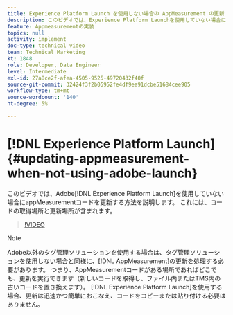 ```yaml
---
title: Experience Platform Launch を使用しない場合の AppMeasurement の更新
description: このビデオでは、Experience Platform Launchを使用していない場合にappMeasurementコードを更新する方法を説明します。 これには、コードの取得場所と更新場所が含まれます。
feature: Appmeasurementの実装
topics: null
activity: implement
doc-type: technical video
team: Technical Marketing
kt: 1848
role: Developer, Data Engineer
level: Intermediate
exl-id: 27a8ce2f-afea-4505-9525-49720432f40f
source-git-commit: 32424f3f2b05952fe4df9ea91dcbe51684cee905
workflow-type: tm+mt
source-wordcount: '140'
ht-degree: 5%

---
```


# [!DNL Experience Platform Launch] {#updating-appmeasurement-when-not-using-adobe-launch}

このビデオでは、Adobe[!DNL Experience Platform Launch]を使用していない場合にappMeasurementコードを更新する方法を説明します。 これには、コードの取得場所と更新場所が含まれます。

>[!VIDEO](https://video.tv.adobe.com/v/25913/?quality=12)

>[!NOTE]
>
>Adobe以外のタグ管理ソリューションを使用する場合は、タグ管理ソリューションを使用しない場合と同様に、[!DNL AppMeasurement]の更新を処理する必要があります。 つまり、AppMeasurementコードがある場所であればどこでも、更新を実行できます（新しいコードを取得し、ファイル内またはTMS内の古いコードを置き換えます）。 [!DNL Experience Platform Launch]を使用する場合、更新は迅速かつ簡単におこなえ、コードをコピーまたは貼り付ける必要はありません。
